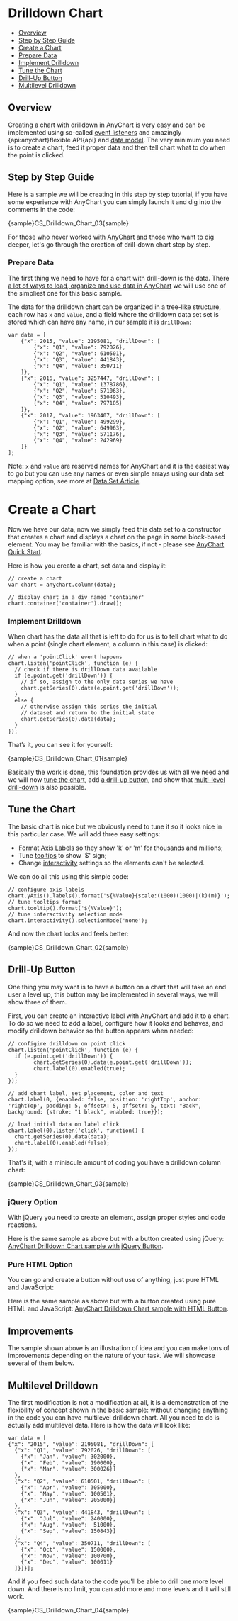 # Drilldown Chart

* [Overview](#overview)
* [Step by Step Guide](#step-by-step-guide)
 * [Create a Chart](#create-a-chart)
 * [Prepare Data](#prepare-data)
 * [Implement Drilldown](#implement-drilldown)
 * [Tune the Chart](#tune-the-chart)
 * [Drill-Up Button](#drillup-button)
* [Multilevel Drilldown](#multilevel-drilldown)

## Overview

Creating a chart with drilldown in AnyChart is very easy and can be implemented using so-called [event listeners](../Common_Settings/Event_Listeners) and amazingly {api:anychart}flexible API{api} and [data model](../Working_with_Data/Overview). The very minimum you need is to create a chart, feed it proper data and then tell chart what to do when the point is clicked.

## Step by Step Guide

Here is a sample we will be creating in this step by step tutorial, if you have some experience with AnyChart you can simply launch it and dig into the comments in the code:

{sample}CS\_Drilldown\_Chart\_03{sample}

For those who never worked with AnyChart and those who want to dig deeper, let's go through the creation of drill-down chart step by step.

### Prepare Data

The first thing we need to have for a chart with drill-down is the data. There [a lot of ways to load, organize and use data in AnyChart](../Working_with_Data/Overview) we will use one of the simpliest one for this basic sample.

The data for the drilldown chart can be organized in a tree-like structure, each row has `x` and `value`, and a field where the drilldown data set set is stored which can have any name, in our sample it is `drillDown`: 

```
var data = [
    {"x": 2015, "value": 2195081, "drillDown": [
        {"x": "Q1", "value": 792026},
        {"x": "Q2", "value": 610501},
        {"x": "Q3", "value": 441843},
        {"x": "Q4", "value": 350711}
    ]},
    {"x": 2016, "value": 3257447, "drillDown": [
        {"x": "Q1", "value": 1378786},
        {"x": "Q2", "value": 571063},
        {"x": "Q3", "value": 510493},
        {"x": "Q4", "value": 797105}
    ]},
    {"x": 2017, "value": 1963407, "drillDown": [
        {"x": "Q1", "value": 499299},
        {"x": "Q2", "value": 649963},
        {"x": "Q3", "value": 571176},
        {"x": "Q4", "value": 242969}
    ]}
];
```

Note: `x` and `value` are reserved names for AnyChart and it is the easiest way to go but you can use any names or even simple arrays using our data set mapping option, see more at [Data Set Article](../Working_with_Data/Using_Data_Sets).

# Create a Chart

Now we have our data, now we simply feed this data set to a constructor that creates a chart and displays a chart on the page in some block-based element. You may be familiar with the basics, if not - please see [AnyChart Quick Start](../Quick_Start/Quick_Start).

Here is how you create a chart, set data and display it:

```
// create a chart
var chart = anychart.column(data);

// display chart in a div named 'container'
chart.container('container').draw();
```

### Implement Drilldown

When chart has the data all that is left to do for us is to tell chart what to do when a point (single chart element, a column in this case) is clicked:

```
// when a 'pointClick' event happens
chart.listen('pointClick', function (e) {
  // check if there is drillDown data available
  if (e.point.get('drillDown')) {
    // if so, assign to the only data series we have
    chart.getSeries(0).data(e.point.get('drillDown'));
  }
  else {
    // otherwise assign this series the initial
    // dataset and return to the initial state
    chart.getSeries(0).data(data);
  }
});
```

That’s it, you can see it for yourself: 

{sample}CS\_Drilldown\_Chart\_01{sample}

Basically the work is done, this foundation provides us with all we need and we will now [tune the chart](#tune-the-chart), add [a drill-up button](#drillup-button), and show that [multi-level drill-down](#multilevel-drilldown) is also possible.

## Tune the Chart

The basic chart is nice but we obviously need to tune it so it looks nice in this particular case. We will add three easy settings:
- Format [Axis Labels](../Axes_and_Grids/Axes_Labels_Formatting) so they show 'k' or 'm' for thousands and millions;
- Tune [tooltips](../Common_Settings/Tooltip) to show '$' sign;
- Change [interactivity](../Interactivity) settings so the elements can't be selected.

We can do all this using this simple code:

```
// configure axis labels
chart.yAxis().labels().format('${%Value}{scale:(1000)(1000)|(k)(m)}');
// tune tooltips format
chart.tooltip().format('${%Value}');
// tune interactivity selection mode
chart.interactivity().selectionMode('none');
```

And now the chart looks and feels better:

{sample}CS\_Drilldown\_Chart\_02{sample}

## Drill-Up Button

One thing you may want is to have a button on a chart that will take an end user a level up, this button may be implemented in several ways, we will show three of them.

First, you can create an interactive label with AnyChart and add it to a chart. To do so we need to add a label, configure how it looks and behaves, and modify drilldown behavior so the button appears when needed:

```
// configire drilldown on point click
chart.listen('pointClick', function (e) {
  if (e.point.get('drillDown')) {
        chart.getSeries(0).data(e.point.get('drillDown'));
        chart.label(0).enabled(true);            
  }
});

// add chart label, set placement, color and text
chart.label(0, {enabled: false, position: 'rightTop', anchor: 'rightTop', padding: 5, offsetX: 5, offsetY: 5, text: "Back", background: {stroke: "1 black", enabled: true}});

// load initial data on label click
chart.label(0).listen('click', function() {
  chart.getSeries(0).data(data);
  chart.label(0).enabled(false);
}); 
```

That's it, with a miniscule amount of coding you have a drilldown column chart:

{sample}CS\_Drilldown\_Chart\_03{sample}

### jQuery Option

With jQuery you need to create an element, assign proper styles and code reactions.

Here is the same sample as above but with a button created using jQuery: [AnyChart Drilldown Chart sample with jQuery Button](http://jsfiddle.net/rnug0bxb/).

### Pure HTML Option

You can go and create a button without use of anything, just pure HTML and JavaScript:

Here is the same sample as above but with a button created using pure HTML and JavaScript: [AnyChart Drilldown Chart sample with HTML Button](http://jsfiddle.net/1jum7L4j/).

## Improvements

The sample shown above is an illustration of idea and you can make tons of improvements depending on the nature of your task. We will showcase several of them below.

## Multilevel Drilldown

The first modification is not a modification at all, it is a demonstration of the flexibility of concept shown in the basic sample: without changing anything in the code you can have multilevel drilldown chart. All you need to do is actually add multilevel data. Here is how the data will look like:

```
var data = [
{"x": "2015", "value": 2195081, "drillDown": [
  {"x": "Q1", "value": 792026, "drillDown": [
    {"x": "Jan", "value": 302000},
    {"x": "Feb", "value": 190000},
    {"x": "Mar", "value": 300026}]
  },
  {"x": "Q2", "value": 610501, "drillDown": [
    {"x": "Apr", "value": 305000},
    {"x": "May", "value": 100501},
    {"x": "Jun", "value": 205000}]
  },
  {"x": "Q3", "value": 441843, "drillDown": [
    {"x": "Jul", "value": 240000},
    {"x": "Aug", "value":  51000},
    {"x": "Sep", "value": 150843}]
  },
  {"x": "Q4", "value": 350711, "drillDown": [
    {"x": "Oct", "value": 150000},
    {"x": "Nov", "value": 100700},
    {"x": "Dec", "value": 100011}
  ]}]}];
```

And if you feed such data to the code you'll be able to drill one more level down. And there is no limit, you can add more and more levels and it will still work.

{sample}CS\_Drilldown\_Chart\_04{sample}
